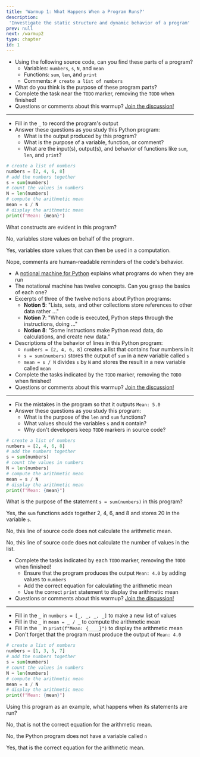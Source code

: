 ```yaml
---
title: 'Warmup 1: What Happens When a Program Runs?'
description:
 'Investigate the static structure and dynamic behavior of a program'
prev: null
next: /warmup2
type: chapter
id: 1
---
```


<!-- EXERCISE -->

<exercise id="1" title="Parts of a Program">

- Using the following source code, can you find these parts of a program?
  - Variables: `numbers`, `s`, `N`, and `mean`
  - Functions: `sum`, `len`, and `print`
  - Comments: `# create a list of numbers`
- What do you think is the purpose of these program parts?
- Complete the task near the `TODO` marker, removing the `TODO` when finished!
- Questions or comments about this warmup? <a href = "https://github.com/gkapfham/www.warmups.dev/discussions">Join the discussion!</a>

<hr>

<codeblock id="01_01">

- Fill in the `_` to record the program's output
- Answer these questions as you study this Python program:
  - What is the output produced by this program?
  - What is the purpose of a variable, function, or comment?
  - What are the input(s), output(s), and behavior of functions like `sum`,
  `len`, and `print`?

</codeblock>

</exercise>

<!-- EXERCISE -->

<exercise id="2" title="Check: Parts of a Program">

```python
# create a list of numbers
numbers = [2, 4, 6, 8]
# add the numbers together
s = sum(numbers)
# count the values in numbers
N = len(numbers)
# compute the arithmetic mean
mean = s / N
# display the arithmetic mean
print(f"Mean: {mean}")
```

What constructs are evident in this program?

<choice>

<opt text="Variables that provide a non-executable reminder of the code's behavior">

No, variables store values on behalf of the program.

</opt>

<opt text="Variables that store values used for the program's computation" correct="true">

Yes, variables store values that can then be used in a computation.

</opt>

<opt text="Comments with values that the program displays in its output">

Nope, comments are human-readable reminders of the code's behavior.

</opt>
</choice>

</exercise>

<!-- EXERCISE -->

<exercise id="3" title="Running a Program">

- A [notional machine for Python](http://teachtogether.tech/en/#s:models-notional) explains what programs do when they are run
- The notational machine has twelve concepts. Can you grasp the basics of each one?
- Excerpts of three of the twelve notions about Python programs:
  - **Notion 5**: "Lists, sets, and other collections store references to other data rather ..."
  - **Notion 7**: "When code is executed, Python steps through the instructions, doing ..."
  - **Notion 8**: "Some instructions make Python read data, do calculations, and
create new data."
- Descriptions of the behavior of lines in this Python program:
  - `numbers = [2, 4, 6, 8]` creates a list that contains four numbers in it
  - `s = sum(numbers)` stores the output of `sum` in a new variable called `s`
  - `mean = s / N` divides `s` by `N` and stores the result in a new variable called `mean`
- Complete the tasks indicated by the `TODO` marker, removing the `TODO` when finished!
- Questions or comments about this warmup? <a href = "https://github.com/gkapfham/www.warmups.dev/discussions">Join the discussion!</a>

<hr>

<codeblock id="01_03">

- Fix the mistakes in the program so that it outputs `Mean: 5.0`
- Answer these questions as you study this program:
  - What is the purpose of the `len` and `sum` functions?
  - What values should the variables `s` and `N` contain?
  - Why don't developers keep `TODO` markers in source code?

</codeblock>

</exercise>

<!-- EXERCISE -->

<exercise id="4" title="Check: Running a Program">

```python
# create a list of numbers
numbers = [2, 4, 6, 8]
# add the numbers together
s = sum(numbers)
# count the values in numbers
N = len(numbers)
# compute the arithmetic mean
mean = s / N
# display the arithmetic mean
print(f"Mean: {mean}")
```

What is the purpose of the statement `s = sum(numbers)` in this program?

<choice>

<opt text="It adds together the values in <code>numbers</code> and stores them in the variable <code>s</code>" correct="true">

Yes, the `sum` functions adds together 2, 4, 6, and 8 and stores 20 in the variable `s`.

</opt>

<opt text="It calculates the mean of the values in <code>numbers</code> and stores it in the variable <code>mean</code>">

No, this line of source code does not calculate the arithmetic mean.

</opt>

<opt text="It calculates the number of values in <code>numbers</code> and stores it in the variable <code>N</code>">

No, this line of source code does not calculate the number of values in the list.

</opt>

</choice>

</exercise>

<!-- EXERCISE -->

<exercise id="5" title="Modifying a Program's Source Code">

- Complete the tasks indicated by each `TODO` marker, removing the `TODO` when finished!
  - Ensure that the program produces the output `Mean: 4.0` by adding values to `numbers`
  - Add the correct equation for calculating the arithmetic mean
  - Use the correct `print` statement to display the arithmetic mean
- Questions or comments about this warmup? <a href = "https://github.com/gkapfham/www.warmups.dev/discussions">Join the discussion!</a>

<hr>

<codeblock id="01_05">

- Fill in the `_` in `numbers = [_, _, _, _]` to make a new list of values
- Fill in the `_` in `mean = _ / _` to compute the arithmetic mean
- Fill in the `_` in `print(f"Mean: {____}")` to display the arithmetic mean
- Don't forget that the program must produce the output of `Mean: 4.0`

</codeblock>

</exercise>

<!-- EXERCISE -->

<exercise id="6" title="Check: Modifying a Python Program">

```python
# create a list of numbers
numbers = [1, 3, 5, 7]
# add the numbers together
s = sum(numbers)
# count the values in numbers
N = len(numbers)
# compute the arithmetic mean
mean = s / N
# display the arithmetic mean
print(f"Mean: {mean}")
```

Using this program as an example, what happens when its statements are run?

<choice>

<opt text="It calculates the arithmetic mean by running <code>N / s</code> and storing it in <code>mean</code>">

No, that is not the correct equation for the arithmetic mean.

</opt>

<opt text="It calculates the arithmetic mean by running <code>s / n</code> and storing it in <code>mean</code>">

No, the Python program does not have a variable called `n`

</opt>

<opt text="It calculates the arithmetic by running <code>s / N</code> and storing it in <code>mean</code>" correct="true">

Yes, that is the correct equation for the arithmetic mean.

</opt>

</choice>

</exercise>
